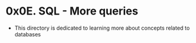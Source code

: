 # 0x0E. SQL - More queries
- This directory is dedicated to learning more about concepts related to databases

